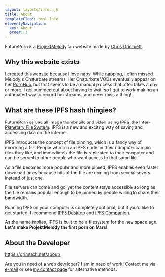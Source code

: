 ```yaml
---
layout: layouts/info.njk
title: About
templateClass: tmpl-Info
eleventyNavigation:
  key: About
  order: 3
---
```


FuturePorn is a <a href="https://twitter.com/projektmelody">ProjektMelody</a> fan website made by <a href="https://grimtech.net/about">Chris Grimmett</a>.

## Why this website exists

I created this website because I love naps. While napping, I often missed Melody's Chaturbate streams. Her Chaturbate VODs eventually appear on her [PornHub](https://www.pornhub.com/model/projekt-melody), but that seems to be a manual process that often takes a day or more. I got bummed out about having to wait, so I got to work making an automated way to record her streams, and never miss a thing!

## What are these IPFS hash thingies?

<p>FuturePorn serves all image thumbnails and video using <a href="https://ipfs.io">IPFS, the Inter-Planetary File System</a>. IPFS is a new and exciting way of saving and accessing data on the internet.</p>
<p>IPFS introduces the concept of file pinning, which is a fancy way of mirroring a file. People who run an IPFS node on their computer can pin files they like, and immediately the file is replicated to their computer and can be served to other people who want access to that same file.</p>
<p>As a file becomes more popular and more pinned, IPFS enables even faster download times because bits of the file are coming from several severs instead of just one.</p>
<p>File servers can come and go, yet the content stays accessible so long as the file remains popular enough to be pinned by people willing to share their bandwidth.</p>
<p>Running IPFS on your computer is completely optional, but if you'd like to get started, I recommend <a href="https://docs.ipfs.io/install/ipfs-desktop/">IPFS Desktop</a> and <a href="https://docs.ipfs.io/install/ipfs-companion/">IPFS Companion</a>.</p>
<p>As the name implies, IPFS is built to be a filesystem for the new space age. <strong>Let's make ProjektMelody the first porn on Mars!</strong></p>

## About the Developer

https://grimtech.net/about/

Are you in need of a web developer? I am in need of work! Contact me via <a href="mailto:chris@grimtech.net">e-mail</a> or see <a href="https://grimtech.net/contact">my contact page</a> for alternative methods.
